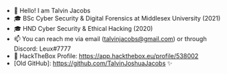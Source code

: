 - 👋 Hello! I am Talvin Jacobs
- 🎓 BSc Cyber Security & Digital Forensics at Middlesex University (2021)
- 🎓 HND Cyber Security & Ethical Hacking (2020)
- 📫 You can reach me via email (talvinjacobs@gmail.com) or through Discord: Leux#7777
- 🧊 HackTheBox Profile: https://app.hackthebox.eu/profile/538002
- [Old GitHub]: https://github.com/TalvinJoshuaJacobs ✨
